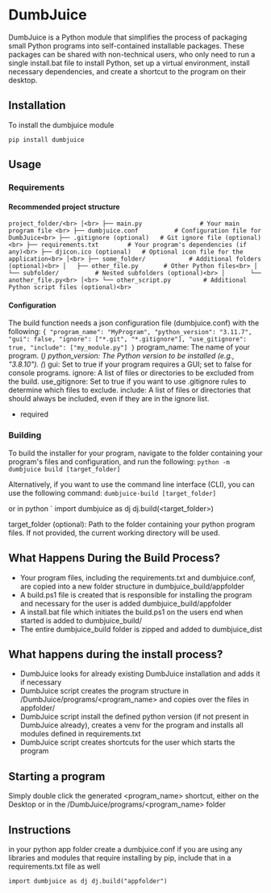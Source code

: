 # DumbJuice
DumbJuice is a Python module that simplifies the process of packaging small Python programs into self-contained installable packages. These packages can be shared with non-technical users, who only need to run a single install.bat file to install Python, set up a virtual environment, install necessary dependencies, and create a shortcut to the program on their desktop.

## Installation
To install the dumbjuice module

`
pip install dumbjuice
`

## Usage

### Requirements


#### Recommended project structure
`
project_folder/<br>
│<br>
├── main.py                # Your main program file <br>
├── dumbjuice.conf          # Configuration file for DumbJuice<br>
├── .gitignore (optional)   # Git ignore file (optional)<br>
├── requirements.txt        # Your program's dependencies (if any)<br>
├── djicon.ico (optional)   # Optional icon file for the application<br>
│<br>
├── some_folder/            # Additional folders (optional)<br>
│   ├── other_file.py       # Other Python files<br>
│   └── subfolder/          # Nested subfolders (optional)<br>
│       └── another_file.py<br>
│<br>
└── other_script.py         # Additional Python script files (optional)<br>
`
#### Configuration
The build function needs a json configuration file (dumbjuice.conf) with the following:
`
{
  "program_name": "MyProgram",
  "python_version": "3.11.7",
  "gui": false,
  "ignore": ["*.git", "*.gitignore"],
  "use_gitignore": true,
  "include": ["my_module.py"]
}
`
program_name: The name of your program. (*)
python_version: The Python version to be installed (e.g., "3.8.10"). (*)
gui: Set to true if your program requires a GUI; set to false for console programs. 
ignore: A list of files or directories to be excluded from the build.
use_gitignore: Set to true if you want to use .gitignore rules to determine which files to exclude.
include: A list of files or directories that should always be included, even if they are in the ignore list.

* required

### Building
To build the installer for your program, navigate to the folder containing your program's files and configuration, and run the following:
`
python -m dumbjuice build [target_folder]
`

Alternatively, if you want to use the command line interface (CLI), you can use the following command:
`
dumbjuice-build [target_folder]
`

or in python
`
import dumbjuice as dj
dj.build(<target_folder>)

target_folder (optional): Path to the folder containing your python program files. If not provided, the current working directory will be used.


## What Happens During the Build Process?
* Your program files, including the requirements.txt and dumbjuice.conf, are copied into a new folder structure in dumbjuice_build/appfolder
* A build.ps1 file is created that is responsible for installing the program and necessary for the user is added dumbjuice_build/appfolder
* A install.bat file which initiates the build.ps1 on the users end when started is added to dumbjuice_build/
* The entire dumbjuice_build folder is zipped and added to dumbjuice_dist

## What happens during the install process?
* DumbJuice looks for already existing DumbJuice installation and adds it if necessary
* DumbJuice script creates the program structure in /DumbJuice/programs/<program_name> and copies over the files in appfolder/
* DumbJuice script install the defined python version (if not present in DumbJuice already), creates a venv for the program and installs all modules defined in requirements.txt
* DumbJuice script creates shortcuts for the user which starts the program

## Starting a program
Simply double click the generated <program_name> shortcut, either on the Desktop or in the /DumbJuice/programs/<program_name> folder

## Instructions
in your python app folder create a dumbjuice.conf
if you are using any libraries and modules that require installing by pip, include that in a requirements.txt file as well

`
import dumbjuice as dj
dj.build("appfolder")
`

